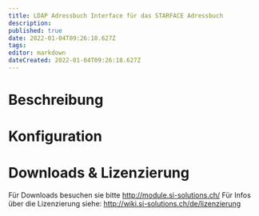 ```yaml
---
title: LDAP Adressbuch Interface für das STARFACE Adressbuch
description: 
published: true
date: 2022-01-04T09:26:18.627Z
tags: 
editor: markdown
dateCreated: 2022-01-04T09:26:18.627Z
---
```


# Beschreibung

# Konfiguration

# Downloads & Lizenzierung
Für Downloads besuchen sie bitte http://module.si-solutions.ch/
Für Infos über die Lizenzierung siehe: http://wiki.si-solutions.ch/de/lizenzierung
